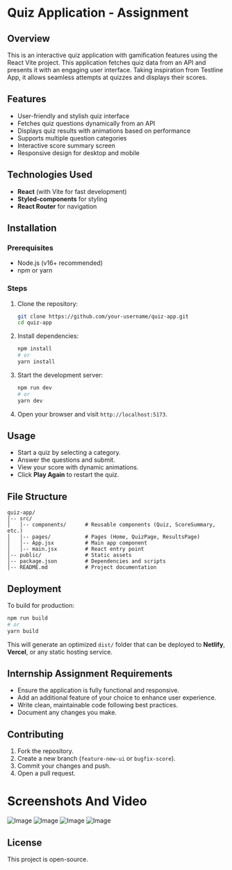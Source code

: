 
# Quiz Application - Assignment

## Overview

This is an interactive quiz application with gamification features using the React Vite project. This application fetches quiz data from an API and presents it with an engaging user interface. Taking inspiration from Testline App, it allows seamless attempts at quizzes and displays their scores.

## Features
- User-friendly and stylish quiz interface
- Fetches quiz questions dynamically from an API
- Displays quiz results with animations based on performance
- Supports multiple question categories
- Interactive score summary screen
- Responsive design for desktop and mobile

## Technologies Used
- **React** (with Vite for fast development)
- **Styled-components** for styling
- **React Router** for navigation

## Installation

### Prerequisites
- Node.js (v16+ recommended)
- npm or yarn

### Steps
1. Clone the repository:
   ```sh
   git clone https://github.com/your-username/quiz-app.git
   cd quiz-app
   ```
2. Install dependencies:
   ```sh
   npm install
   # or
   yarn install
   ```
3. Start the development server:
   ```sh
   npm run dev
   # or
   yarn dev
   ```
4. Open your browser and visit `http://localhost:5173`.

## Usage
- Start a quiz by selecting a category.
- Answer the questions and submit.
- View your score with dynamic animations.
- Click **Play Again** to restart the quiz.

## File Structure
```
quiz-app/
│-- src/
│   │-- components/      # Reusable components (Quiz, ScoreSummary, etc.)
│   │-- pages/           # Pages (Home, QuizPage, ResultsPage)
│   │-- App.jsx          # Main app component
│   │-- main.jsx         # React entry point
│-- public/              # Static assets
│-- package.json         # Dependencies and scripts
│-- README.md            # Project documentation
```

## Deployment
To build for production:
```sh
npm run build
# or
yarn build
```
This will generate an optimized `dist/` folder that can be deployed to **Netlify**, **Vercel**, or any static hosting service.

## Internship Assignment Requirements
- Ensure the application is fully functional and responsive.
- Add an additional feature of your choice to enhance user experience.
- Write clean, maintainable code following best practices.
- Document any changes you make.

## Contributing
1. Fork the repository.
2. Create a new branch (`feature-new-ui` or `bugfix-score`).
3. Commit your changes and push.
4. Open a pull request.

# Screenshots And Video
![Image](https://github.com/user-attachments/assets/d6631d05-8ac8-404e-8d10-c91a0c122246)
![Image](https://github.com/user-attachments/assets/5ceb17a0-5db0-4fbf-a47e-e6e358f98874)
![Image](https://github.com/user-attachments/assets/24149829-46b5-4323-bc30-122393f37803)
![Image](https://github.com/user-attachments/assets/5e8eb789-976d-41be-87b4-7369f98ccdc7)


## License
This project is open-source.



